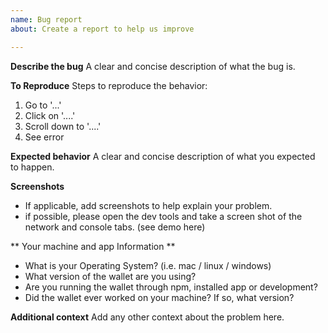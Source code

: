 ```yaml
---
name: Bug report
about: Create a report to help us improve

---
```


**Describe the bug**
A clear and concise description of what the bug is.

**To Reproduce**
Steps to reproduce the behavior:
1. Go to '...'
2. Click on '....'
3. Scroll down to '....'
4. See error

**Expected behavior**
A clear and concise description of what you expected to happen.

**Screenshots**
- If applicable, add screenshots to help explain your problem.
- if possible, please open the dev tools and take a screen shot of the network and console tabs.
(see demo here)

** Your machine and app Information **
- What is your Operating System? (i.e. mac / linux / windows)
- What version of the wallet are you using?
- Are you running the wallet through npm, installed app or development?
- Did the wallet ever worked on your machine? If so, what version?

**Additional context**
Add any other context about the problem here.

